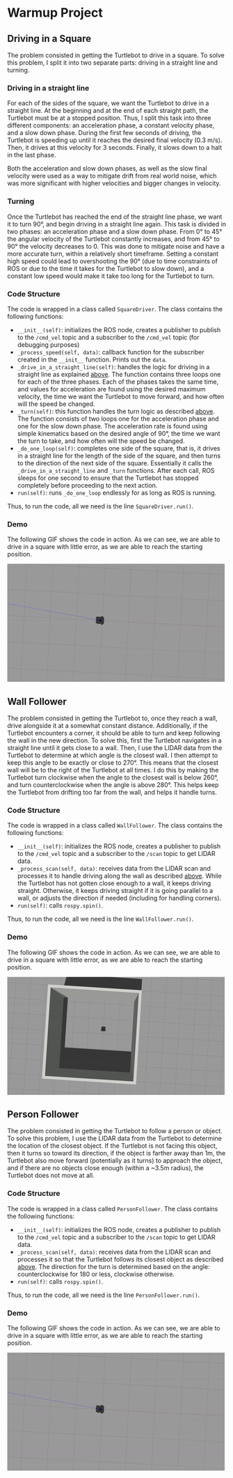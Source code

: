 # Warmup Project

## Driving in a Square

The problem consisted in getting the Turtlebot to drive in a square. To solve
this problem, I split it into two separate parts: driving in a straight line and
turning.

### Driving in a straight line

For each of the sides of the square, we want the Turtlebot to drive in a 
straight line. At the beginning and at the end of each straight path, the
Turtlebot must be at a stopped position. Thus, I split this task into three
different components: an acceleration phase, a constant velocity phase, and
a slow down phase. 
During the first few seconds of driving, the Turtlebot is
speeding up until it reaches the desired final velocity (0.3 m/s). Then, it
drives at this velocity for 3 seconds. Finally, it slows down to a halt in the
last phase. 

Both the acceleration and slow down phases, as well as the slow final velocity
were used as a way to mitigate drift from real world noise, which was more 
significant with higher velocities and bigger changes in velocity.

### Turning

Once the Turtlebot has reached the end of the straight line phase, we want it to
turn 90°, and begin driving in a straight line again. This task is 
divided in two phases: an acceleration phase and a slow down phase. From 0° to 
45° the angular velocity of the Turtlebot constantly increases, and from 45° to
90° the velocity decreases to 0. This was done to mitigate noise and have a more 
accurate turn, within a relatively short timeframe. Setting a constant high 
speed could lead to overshooting the 90° (due to time constraints of ROS
or due to the time it takes for the Turtlebot to slow down), and a constant low 
speed would make it take too long for the Turtlebot to turn. 


### Code Structure

The code is wrapped in a class called `SquareDriver`. The class contains the 
following functions:

- `__init__(self)`: initializes the ROS node, creates a publisher to publish to
the `/cmd_vel` topic and a subscriber to the `/cmd_vel` topic (for debugging 
purposes)
- `_process_speed(self, data)`: callback function for the subscriber created in
the `__init__` function. Prints out the `data`.
- `_drive_in_a_straight_line(self)`: handles the logic for driving in a straight 
line as explained [above](###driving-in-a-straight-line). The function contains
three loops one for each of the three phases. Each of the phases takes the same 
time, and values for acceleration are found using the desired maximum velocity,
the time we want the Turtlebot to move forward, and how often will the speed be
changed.
- `_turn(self)`: this function handles the turn logic as described
[above](###turning). The function consists of two loops one for the acceleration
phase and one for the slow down phase. The acceleration rate is found using 
simple kinematics based on the desired angle of 90°, the time we want the turn 
to take, and how often will the speed be changed.
- `_do_one_loop(self)`: completes one side of the square, that is, it drives in
a straight line for the length of the side of the square, and then turns to the
direction of the next side of the square. Essentially it calls the 
`_drive_in_a_straight_line` and `_turn` functions. After each call, ROS sleeps 
for one second to ensure that the Turtlebot has stopped completely before 
proceeding to the next action.
- `run(self)`: runs `_do_one_loop` endlessly for as long as ROS is running.

Thus, to run the code, all we need is the line `SquareDriver.run()`.

### Demo

The following GIF shows the code in action. As we can see, we are able to drive
in a square with little error, as we are able to reach the starting position.

![Demo of Turtlebot driving in a square](assets/drive_in_a_square.gif)

## Wall Follower


The problem consisted in getting the Turtlebot to, once they reach a wall, drive
alongside it at a somewhat constant distance. Additionally, if the Turtlebot 
encounters a corner, it should be able to turn and keep following the wall in
the new direction. To solve this, first the Turtlebot navigates in a straight 
line until it gets close to a wall. Then, I use the LIDAR data from the 
Turtlebot to determine at which angle is the closest wall. I then attempt to 
keep this angle to be exactly or close to 270°. This means that the closest wall
will be to the right of the Turtlebot at all times. I do this by making the 
Turtlebot turn clockwise when the angle to the closest wall is below 260°, and 
turn counterclockwise when the angle is above 280°. This helps keep the 
Turtlebot from drifting too far from the wall, and helps it handle turns.

### Code Structure

The code is wrapped in a class called `WallFollower`. The class contains the 
following functions:

- `__init__(self)`: initializes the ROS node, creates a publisher to publish to
the `/cmd_vel` topic and a subscriber to the `/scan` topic to get LIDAR data.
- `_process_scan(self, data)`: receives data from the LIDAR scan and processes
it to handle driving along the wall as described [above](##wall-follower). While 
the Turtlebot has not gotten close enough to a wall, it keeps driving straight. 
Otherwise, it keeps driving straight if it is going parallel to a wall, or 
adjusts the direction if needed (including for handling corners).
- `run(self)`: calls `rospy.spin()`.

Thus, to run the code, all we need is the line `WallFollower.run()`.

### Demo

The following GIF shows the code in action. As we can see, we are able to drive
in a square with little error, as we are able to reach the starting position.

![Demo of Turtlebot wall follower](assets/wall_follower.gif)


## Person Follower


The problem consisted in getting the Turtlebot to follow a person or object. To 
solve this problem, I use the LIDAR data from the Turtlebot to determine the 
location of the closest object. If the Turtlebot is not facing this object, then
it turns so toward its direction, if the object is farther away than 1m, the 
Turtlebot also move forward (potentially as it turns) to approach the object, 
and if there are no objects close enough (within a ~3.5m radius), the Turtlebot 
does not move at all.


### Code Structure

The code is wrapped in a class called `PersonFollower`. The class contains the 
following functions:

- `__init__(self)`: initializes the ROS node, creates a publisher to publish to
the `/cmd_vel` topic and a subscriber to the `/scan` topic to get LIDAR data.
- `_process_scan(self, data)`: receives data from the LIDAR scan and processes 
it so that the Turtlebot follows its closest object as described
[above](##person-follower). The direction for the turn is determined based on 
the angle: counterclockwise for 180 or less, clockwise otherwise.
- `run(self)`: calls `rospy.spin()`.

Thus, to run the code, all we need is the line `PersonFollower.run()`.

### Demo

The following GIF shows the code in action. As we can see, we are able to drive
in a square with little error, as we are able to reach the starting position.

![Demo of Turtlebot driving in a square](assets/drive_in_a_square.gif)
